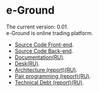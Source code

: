 # e-Ground
The current version: 0.01. </br>
e-Ground is online trading platform. </br>
- [Source Code Front-end](https://github.com/steppbol/e-Ground/tree/dev).
- [Source Code Back-end](https://github.com/steppbol/e-Ground/tree/dev-backend).
- [Documentation(RU)](https://github.com/steppbol/e-Ground/blob/master/Documentation/README.md).
- [Desk(RU)](https://trello.com/b/WMbNUcEG/e-ground).
- [Architecture (report)(RU)](https://github.com/steppbol/e-Ground/blob/master/Documentation/Architecture.md).
- [Pair programming (report)(RU)](https://github.com/steppbol/e-Ground/blob/master/Documentation/PairProgramming.md).
- [Technical Debt (report)(RU)](https://github.com/steppbol/e-Ground/blob/master/Documentation/TechnicalDebt(RU).md).
